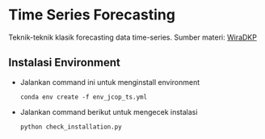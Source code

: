 # Time Series Forecasting

Teknik-teknik klasik forecasting data time-series. Sumber materi: [WiraDKP](https://github.com/WiraDKP/time_series/tree/master)

## Instalasi Environment

- Jalankan command ini untuk menginstall environment
  ```
  conda env create -f env_jcop_ts.yml
  ```
- Jalankan command berikut untuk mengecek instalasi
  ```
  python check_installation.py
  ```
